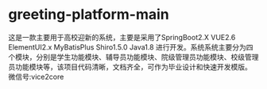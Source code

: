 # greeting-platform-main
这是一款主要用于高校迎新的系统，主要是采用了SpringBoot2.X VUE2.6 ElementUI2.x MyBatisPlus Shiro1.5.0 Java1.8 进行开发。系统系统主要分为四个模块，分别是学生功能模块、辅导员功能模块、院级管理员功能模块、校级管理员功能模块等，该项目代码清晰，文档齐全，可作为毕业设计和快速开发模版。 微信号:vice2core
